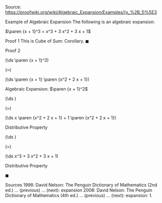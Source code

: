 # 

Source: https://proofwiki.org/wiki/Algebraic_Expansion/Examples/(x_%2B_1)%5E3



Example of Algebraic Expansion
The following is an algebraic expansion:

$\paren {x + 1}^3 = x^3 + 3 x^2 + 3 x + 1$


Proof 1
This is Cube of Sum: Corollary.
$\blacksquare$


Proof 2













\(\ds \paren {x + 1}^3\)

\(=\)







\(\ds \paren {x + 1} \paren {x^2 + 2 x + 1}\)





Algebraic Expansion: $\paren {x + 1}^2$














\(\ds \)

\(=\)







\(\ds x \paren {x^2 + 2 x + 1} + 1 \paren {x^2 + 2 x + 1}\)





Distributive Property














\(\ds \)

\(=\)







\(\ds x^3 + 3 x^2 + 3 x + 1\)





Distributive Property



$\blacksquare$


Sources
1998: David Nelson: The Penguin Dictionary of Mathematics (2nd ed.) ... (previous) ... (next): expansion
2008: David Nelson: The Penguin Dictionary of Mathematics (4th ed.) ... (previous) ... (next): expansion: 1.




